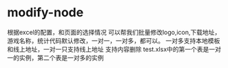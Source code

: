 # modify-node
根据excel的配置，和页面的选择情况
可以帮我们批量修改logo,icon,下载地址，游戏名称，统计代码默认修改，一对一，一对多，都可以。
一对多支持本地模板和线上地址，一对一只支持线上地址
支持内容删除
test.xlsx中的第一个表是一对一的实例，第二个表是一对多的实例

